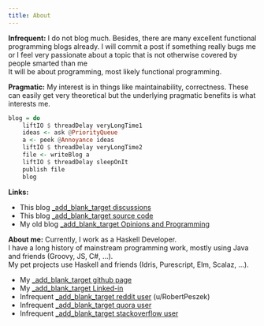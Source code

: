 ```yaml
---
title: About
---
```



**Infrequent:** I do not blog much.  Besides, there are many excellent functional programming blogs already. I will commit a post if something really bugs me or I feel very passionate about a topic that is not otherwise covered by people smarted than me  
It will be about programming, most likely functional programming.  

**Pragmatic:**  My interest is in things like maintainability, correctness.  These can easily get very theoretical but the underlying pragmatic benefits is what interests me.

``` haskell
blog = do 
    liftIO $ threadDelay veryLongTime1
    ideas <- ask @PriorityQueue
    a <- peek @Annoyance ideas
    liftIO $ threadDelay veryLongTime2
    file <- writeBlog a 
    liftIO $ threadDelay sleepOnIt 
    publish file
    blog
```

**Links:**

*  This blog [_add_blank_target discussions](https://github.com/rpeszek/rpeszek.github.io/discussions)
*  This blog [_add_blank_target source code](https://github.com/rpeszek/my-blogs)
*  My old blog [_add_blank_target Opinions and Programming](http://rpeszek.blogspot.com/)

**About me:** Currently, I work as a Haskell Developer.  
I have a long history of mainstream programming work, mostly using Java and friends (Groovy, JS, C#, ...).  
My pet projects use Haskell and friends (Idris, Purescript, Elm, Scalaz, ...).
 
*  My [_add_blank_target github page](https://github.com/rpeszek)
*  My [_add_blank_target Linked-in](https://www.linkedin.com/in/robert-peszek-20252452/)
*  Infrequent [_add_blank_target reddit user](https://www.reddit.com/user/RobertPeszek) (u/RobertPeszek)
*  Infrequent [_add_blank_target quora user](https://www.quora.com/profile/Robert-Peszek-1)
*  Infrequent [_add_blank_target stackoverflow user](https://stackoverflow.com/users/3626747/robert-peszek)




